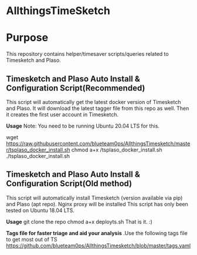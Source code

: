 # AllthingsTimeSketch

<h1>Purpose</h1>
This repository contains helper/timesaver scripts/queries related to Timesketch and Plaso.

<h2>Timesketch and Plaso Auto Install & Configuration Script(Recommended)</h2>
This script will automatically get the latest docker version of Timesketch and Plaso. It will download the latest tagger file from this repo as well. Then it creates the first user account in Timesketch.

<b>Usage</b>
Note: You need to be running Ubuntu 20.04 LTS for this.

wget https://raw.githubusercontent.com/blueteam0ps/AllthingsTimesketch/master/tsplaso_docker_install.sh
chmod a+x /tsplaso_docker_install.sh
./tsplaso_docker_install.sh

<h2>Timesketch and Plaso Auto Install & Configuration Script(Old method)</h2>
This script will automatically install Timesketch (version available via pip) and Plaso (apt repo). Nginx proxy will be installed
This script has only been tested on Ubuntu 18.04 LTS. 

<b>Usage</b>
git clone the repo
chmod a+x deployts.sh
That is it. :)

<b>Tags file for faster triage and aid your analysis</b>
.Use the following tags file to get most out of TS
https://github.com/blueteam0ps/AllthingsTimesketch/blob/master/tags.yaml
